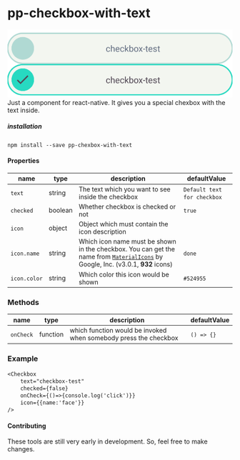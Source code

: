 # pp-checkbox-with-text
![Screen](/image/screen.png)
Just a component for react-native. It gives you a special chexbox with the text inside.

##### installation
```` npm install --save pp-chexbox-with-text ````

#### Properties
name | type | description | defaultValue
-- | -- | -- | --
``` text ``` | string | The text which you want to see inside the checkbox | ` Default text for checkbox `
``` checked ``` | boolean | Whether checkbox is checked or not | ``` true ```
``` icon ``` | object | Object which must contain the icon description |
``` icon.name ``` | string | Which icon name must be shown in the checkbox. You can get the name from [`MaterialIcons`](https://www.google.com/design/icons/) by Google, Inc. (v3.0.1, **932** icons) | ``` done ```
``` icon.color ``` | string | Which color this icon would be shown | ``` #524955 ```

### Methods
name | type | description | defaultValue
--|--|--|--
``` onCheck ``` | function | which function would be invoked when somebody press the checkbox | ``` () => {} ```

### Example
```
<Checkbox
    text="checkbox-test"
    checked={false}
    onCheck={()=>{console.log('click')}}
    icon={{name:'face'}}
/>
```
#### Contributing
These tools are still very early in development. So, feel free to make changes.